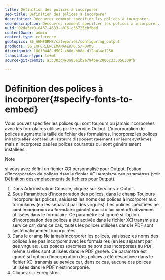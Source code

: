 ```yaml
---
title: Définition des polices à incorporer
seo-title: Définition des polices à incorporer
description: Découvrez comment spécifier les polices à incorporer.
seo-description: Découvrez comment spécifier les polices à incorporer.
uuid: 02da5c00-0467-4633-a076-c36725cbfbad
contentOwner: admin
content-type: reference
geptopics: SG_AEMFORMS/categories/configuring_output
products: SG_EXPERIENCEMANAGER/6.5/FORMS
discoiquuid: 180f0448-d507-4b6d-bb8a-d12a434e1250
translation-type: tm+mt
source-git-commit: a3c303d4e3a85e1b2e794bec2006c335056309fb

---
```



# Définition des polices à incorporer{#specify-fonts-to-embed}

Vous pouvez spécifier les polices qui sont toujours ou jamais incorporées avec les formulaires utilisés par le service Output. L’incorporation de polices augmente la taille de fichier des formulaires. Incorporez les polices inhabituelles dont les utilisateurs disposent rarement sur leurs systèmes mais n’incorporez pas les polices courantes qui sont généralement installées.

>[!NOTE]
>
>si vous avez défini un fichier XCI personnalisé pour Output, l’option d’incorporation de polices dans le fichier XCI remplace ces paramètres (voir [Définition des emplacements de fichiers pour Output](/help/forms/using/admin-help/specify-file-locations-output.md#specify-file-locations-for-output)).

1. Dans Administration Console, cliquez sur Services > Output.
1. Sous Paramètres d’incorporation des polices, dans le champ Toujours incorporer les polices, saisissez les noms des polices à incorporer aux formulaires (en les séparant par des virgules). Les polices spécifiées ne sont incorporées au formulaire généré que si elles sont effectivement utilisées dans le formulaire. Ce paramètre est ignoré si l’option d’incorporation des polices a été activée dans le fichier XCI transmis au service car, dans ce cas, toutes les polices utilisées dans le PDF sont systématiquement incorporées.
1. Dans le champ Ne jamais incorporer les polices, saisissez les noms des polices à ne pas incorporer avec les formulaires (en les séparant par des virgules). Les polices spécifiées ne sont pas incorporées au PDF, même si elles sont utilisées dans le PDF généré. Ce paramètre est ignoré si l’option d’incorporation des polices a été désactivée dans le fichier XCI transmis au service car, dans ce cas, aucune des polices utilisées dans le PDF n’est incorporée.
1. Cliquez sur Enregistrer.

